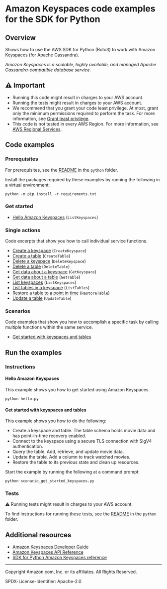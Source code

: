 <!--Generated by WRITEME on 2023-04-12 00:07:43.884722 (UTC)-->
# Amazon Keyspaces code examples for the SDK for Python

## Overview

Shows how to use the AWS SDK for Python (Boto3) to work with Amazon Keyspaces (for Apache Cassandra).

<!--custom.overview.start-->
<!--custom.overview.end-->

*Amazon Keyspaces is a scalable, highly available, and managed Apache Cassandra-compatible database service.*

## ⚠ Important

* Running this code might result in charges to your AWS account.
* Running the tests might result in charges to your AWS account.
* We recommend that you grant your code least privilege. At most, grant only the minimum permissions required to perform the task. For more information, see [Grant least privilege](https://docs.aws.amazon.com/IAM/latest/UserGuide/best-practices.html#grant-least-privilege).
* This code is not tested in every AWS Region. For more information, see [AWS Regional Services](https://aws.amazon.com/about-aws/global-infrastructure/regional-product-services).

<!--custom.important.start-->
<!--custom.important.end-->

## Code examples

### Prerequisites

For prerequisites, see the [README](../../README.md#Prerequisites) in the `python` folder.

Install the packages required by these examples by running the following in a virtual environment:

```
python -m pip install -r requirements.txt
```

<!--custom.prerequisites.start-->
<!--custom.prerequisites.end-->


### Get started

* [Hello Amazon Keyspaces](hello.py#L4) (`ListKeyspaces`)

### Single actions

Code excerpts that show you how to call individual service functions.

* [Create a keyspace](keyspace.py#L30) (`CreateKeyspace`)
* [Create a table](keyspace.py#L96) (`CreateTable`)
* [Delete a keyspace](keyspace.py#L231) (`DeleteKeyspace`)
* [Delete a table](keyspace.py#L215) (`DeleteTable`)
* [Get data about a keyspace](keyspace.py#L51) (`GetKeyspace`)
* [Get data about a table](keyspace.py#L128) (`GetTable`)
* [List keyspaces](keyspace.py#L76) (`ListKeyspaces`)
* [List tables in a keyspace](keyspace.py#L153) (`ListTables`)
* [Restore a table to a point in time](keyspace.py#L190) (`RestoreTable`)
* [Update a table](keyspace.py#L171) (`UpdateTable`)

### Scenarios

Code examples that show you how to accomplish a specific task by calling multiple
functions within the same service.

* [Get started with keyspaces and tables](scenario_get_started_keyspaces.py) 

## Run the examples

### Instructions


<!--custom.instructions.start-->
<!--custom.instructions.end-->

#### Hello Amazon Keyspaces

This example shows you how to get started using Amazon Keyspaces.

```
python hello.py
```


#### Get started with keyspaces and tables

This example shows you how to do the following:

* Create a keyspace and table. The table schema holds movie data and has point-in-time recovery enabled.
* Connect to the keyspace using a secure TLS connection with SigV4 authentication.
* Query the table. Add, retrieve, and update movie data.
* Update the table. Add a column to track watched movies.
* Restore the table to its previous state and clean up resources.

<!--custom.scenario_prereqs.keyspaces_Scenario_GetStartedKeyspaces.start-->
<!--custom.scenario_prereqs.keyspaces_Scenario_GetStartedKeyspaces.end-->

Start the example by running the following at a command prompt:

```
python scenario_get_started_keyspaces.py
```

<!--custom.scenarios.keyspaces_Scenario_GetStartedKeyspaces.start-->
<!--custom.scenarios.keyspaces_Scenario_GetStartedKeyspaces.end-->

### Tests

⚠ Running tests might result in charges to your AWS account.


To find instructions for running these tests, see the [README](../../README.md#Tests)
in the `python` folder.



<!--custom.tests.start-->
<!--custom.tests.end-->

## Additional resources

* [Amazon Keyspaces Developer Guide](https://docs.aws.amazon.com/keyspaces/latest/devguide/what-is-keyspaces.html)
* [Amazon Keyspaces API Reference](https://docs.aws.amazon.com/keyspaces/latest/APIReference/Welcome.html)
* [SDK for Python Amazon Keyspaces reference](https://boto3.amazonaws.com/v1/documentation/api/latest/reference/services/keyspaces.html)

<!--custom.resources.start-->
<!--custom.resources.end-->

---

Copyright Amazon.com, Inc. or its affiliates. All Rights Reserved.

SPDX-License-Identifier: Apache-2.0